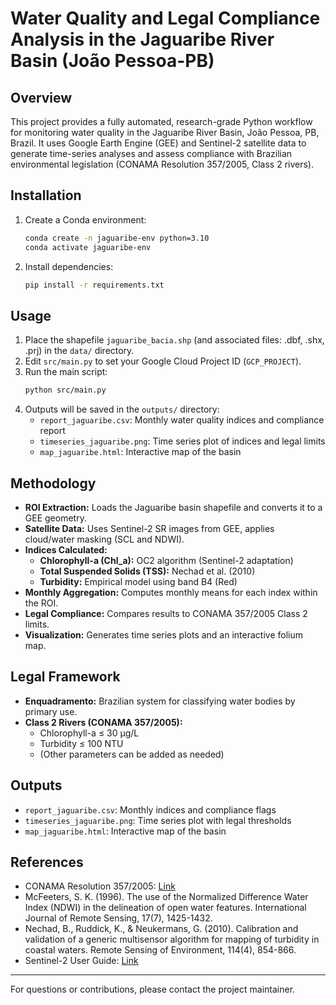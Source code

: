 # Water Quality and Legal Compliance Analysis in the Jaguaribe River Basin (João Pessoa-PB)

## Overview
This project provides a fully automated, research-grade Python workflow for monitoring water quality in the Jaguaribe River Basin, João Pessoa, PB, Brazil. It uses Google Earth Engine (GEE) and Sentinel-2 satellite data to generate time-series analyses and assess compliance with Brazilian environmental legislation (CONAMA Resolution 357/2005, Class 2 rivers).

## Installation
1. Create a Conda environment:
   ```bash
   conda create -n jaguaribe-env python=3.10
   conda activate jaguaribe-env
   ```
2. Install dependencies:
   ```bash
   pip install -r requirements.txt
   ```

## Usage
1. Place the shapefile `jaguaribe_bacia.shp` (and associated files: .dbf, .shx, .prj) in the `data/` directory.
2. Edit `src/main.py` to set your Google Cloud Project ID (`GCP_PROJECT`).
3. Run the main script:
   ```bash
   python src/main.py
   ```
4. Outputs will be saved in the `outputs/` directory:
   - `report_jaguaribe.csv`: Monthly water quality indices and compliance report
   - `timeseries_jaguaribe.png`: Time series plot of indices and legal limits
   - `map_jaguaribe.html`: Interactive map of the basin

## Methodology
- **ROI Extraction:** Loads the Jaguaribe basin shapefile and converts it to a GEE geometry.
- **Satellite Data:** Uses Sentinel-2 SR images from GEE, applies cloud/water masking (SCL and NDWI).
- **Indices Calculated:**
  - **Chlorophyll-a (Chl_a):** OC2 algorithm (Sentinel-2 adaptation)
  - **Total Suspended Solids (TSS):** Nechad et al. (2010)
  - **Turbidity:** Empirical model using band B4 (Red)
- **Monthly Aggregation:** Computes monthly means for each index within the ROI.
- **Legal Compliance:** Compares results to CONAMA 357/2005 Class 2 limits.
- **Visualization:** Generates time series plots and an interactive folium map.

## Legal Framework
- **Enquadramento:** Brazilian system for classifying water bodies by primary use.
- **Class 2 Rivers (CONAMA 357/2005):**
  - Chlorophyll-a ≤ 30 µg/L
  - Turbidity ≤ 100 NTU
  - (Other parameters can be added as needed)

## Outputs
- `report_jaguaribe.csv`: Monthly indices and compliance flags
- `timeseries_jaguaribe.png`: Time series plot with legal thresholds
- `map_jaguaribe.html`: Interactive map of the basin

## References
- CONAMA Resolution 357/2005: [Link](https://www.mma.gov.br/port/conama/legiabre.cfm?codlegi=459)
- McFeeters, S. K. (1996). The use of the Normalized Difference Water Index (NDWI) in the delineation of open water features. International Journal of Remote Sensing, 17(7), 1425-1432.
- Nechad, B., Ruddick, K., & Neukermans, G. (2010). Calibration and validation of a generic multisensor algorithm for mapping of turbidity in coastal waters. Remote Sensing of Environment, 114(4), 854-866.
- Sentinel-2 User Guide: [Link](https://sentinel.esa.int/web/sentinel/user-guides/sentinel-2-msi)

---
For questions or contributions, please contact the project maintainer.
